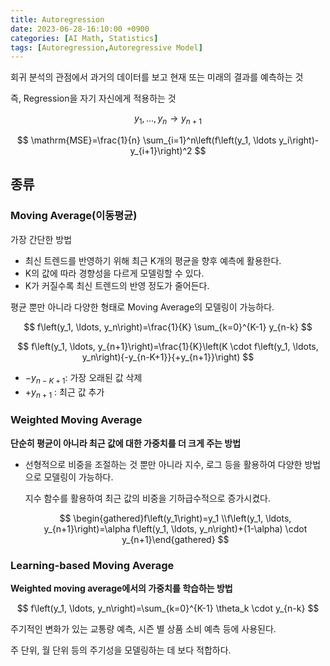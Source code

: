 ```yaml
---
title: Autoregression
date: 2023-06-28-16:10:00 +0900
categories: [AI Math, Statistics]
tags: [Autoregression,Autoregressive Model]
---
```

회귀 분석의 관점에서 과거의 데이터를 보고 현재 또는 미래의 결과를 예측하는 것

즉, Regression을 자기 자신에게 적용하는 것

$$
y_1, \ldots, y_n \rightarrow y_{n+1}
$$

$$
\mathrm{MSE}=\frac{1}{n} \sum_{i=1}^n\left(f\left(y_1, \ldots y_i\right)-y_{i+1}\right)^2
$$

## 종류

### **Moving Average(이동평균)**

가장 간단한 방법

- 최신 트렌드를 반영하기 위해 최근 K개의 평균을 향후 예측에 활용한다.
- K의 값에 따라 경향성을 다르게 모델링할 수 있다.
- K가 커질수록 최신 트렌드의 반영 정도가 줄어든다.

평균 뿐만 아니라 다양한 형태로 Moving Average의 모델링이 가능하다.

$$
f\left(y_1, \ldots, y_n\right)=\frac{1}{K} \sum_{k=0}^{K-1} y_{n-k}
$$

$$
f\left(y_1, \ldots, y_{n+1}\right)=\frac{1}{K}\left(K \cdot f\left(y_1, \ldots, y_n\right){-y_{n-K+1}}{+y_{n+1}}\right)
$$

- ${-y_{n-K+1}}$: 가장 오래된 값 삭제
- ${+y_{n+1}}$ : 최근 값 추가

### **Weighted Moving Average**

**단순히 평균이 아니라 최근 값에 대한 가중치를 더 크게 주는 방법**

- 선형적으로 비중을 조절하는 것 뿐만 아니라 지수, 로그 등을 활용하여 다양한 방법으로 모델링이 가능하다.
    
    지수 함수를 활용하여 최근 값의 비중을 기하급수적으로 증가시켰다.
    
    $$
    \begin{gathered}f\left(y_1\right)=y_1 \\f\left(y_1, \ldots, y_{n+1}\right)=\alpha f\left(y_1, \ldots, y_n\right)+(1-\alpha) \cdot y_{n+1}\end{gathered}
    $$
    

### **Learning-based Moving Average**

**Weighted moving average에서의 가중치를 학습하는 방법**

$$
f\left(y_1, \ldots, y_n\right)=\sum_{k=0}^{K-1} \theta_k \cdot y_{n-k}
$$

주기적인 변화가 있는 교통량 예측, 시즌 별 상품 소비 예측 등에 사용된다.

주 단위, 월 단위 등의 주기성을 모델링하는 데 보다 적합하다.